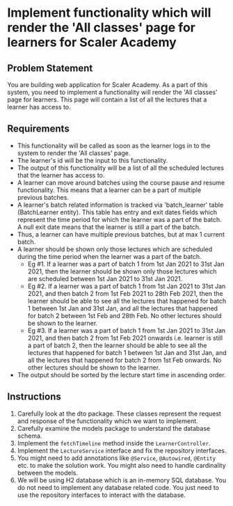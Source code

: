 # Implement functionality which will render the 'All classes' page for learners for Scaler Academy

## Problem Statement

You are building web application for Scaler Academy. As a part of this system, you need to implement a functionality will render the 'All classes' page for learners. This page will contain a list of all the lectures that a learner has access to.

## Requirements

* This functionality will be called as soon as the learner logs in to the system to render the 'All classes' page.
* The learner's id will be the input to this functionality.
* The output of this functionality will be a list of all the scheduled lectures that the learner has access to.
* A learner can move around batches using the course pause and resume functionality. This means that a learner can be a part of multiple previous batches.
* A learner's batch related information is tracked via 'batch_learner' table (BatchLearner entity). This table has entry and exit dates fields which represent the time period for which the learner was a part of the batch. A null exit date means that the learner is still a part of the batch.
* Thus, a learner can have multiple previous batches, but at max 1 current batch.
* A learner should be shown only those lectures which are scheduled during the time period when the learner was a part of the batch. 
  * Eg #1. If a learner was a part of batch 1 from 1st Jan 2021 to 31st Jan 2021, then the learner should be shown only those lectures which are scheduled between 1st Jan 2021 to 31st Jan 2021.
  * Eg #2. If a learner was a part of batch 1 from 1st Jan 2021 to 31st Jan 2021, and then batch 2 from 1st Feb 2021 to 28th Feb 2021, then the learner should be able to see all the lectures that happened for batch 1 between 1st Jan and 31st Jan, and all the lectures that happened for batch 2 between 1st Feb and 28th Feb. No other lectures should be shown to the learner.
  * Eg #3. If a learner was a part of batch 1 from 1st Jan 2021 to 31st Jan 2021, and then batch 2 from 1st Feb 2021 onwards i.e. learner is still a part of batch 2, then the learner should be able to see all the lectures that happened for batch 1 between 1st Jan and 31st Jan, and all the lectures that happened for batch 2 from 1st Feb onwards. No other lectures should be shown to the learner.
* The output should be sorted by the lecture start time in ascending order.


## Instructions
1. Carefully look at the dto package. These classes represent the request and response of the functionality which we want to implement.
2. Carefully examine the models package to understand the database schema.
3. Implement the `fetchTimeline` method inside the `LearnerController`.
4. Implement the `LectureService` interface and fix the repository interfaces.
5. You might need to add annotations like `@Service`, `@Autowired`, `@Entity` etc. to make the solution work. You might also need to handle cardinality between the models.
6. We will be using H2 database which is an in-memory SQL database. You do not need to implement any database related code. You just need to use the repository interfaces to interact with the database.